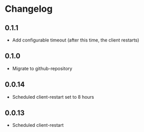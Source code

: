 # Changelog

## 0.1.1
- Add configurable timeout (after this time, the client restarts)

## 0.1.0
- Migrate to github-repository

## 0.0.14
- Scheduled client-restart set to 8 hours

## 0.0.13
- Scheduled client-restart
